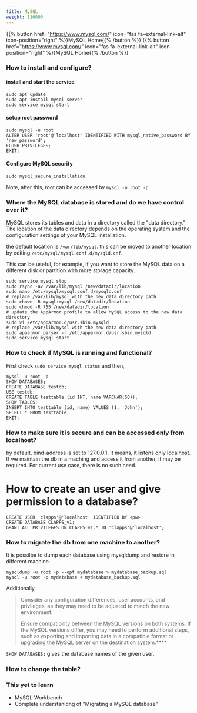 ```yaml
---
title: MySQL
weight: 116000
---
```


{{% button href="https://www.mysql.com/" icon="fas fa-external-link-alt" icon-position="right" %}}MySQL Home{{% /button %}}
{{% button href="https://www.mysql.com/" icon="fas fa-external-link-alt" icon-position="right" %}}MySQL Home{{% /button %}}

### How to install and configure?

#### install and start the service

```
sudo apt update
sudo apt install mysql-server
sudo service mysql start
```

#### setup root password

```
sudo mysql -u root
ALTER USER 'root'@'localhost' IDENTIFIED WITH mysql_native_password BY 'new_password';
FLUSH PRIVILEGES;
EXIT;
```

#### Configure MySQL security

```
sudo mysql_secure_installation
```

Note, after this, root can be accessed by `mysql -u root -p`

### Where the MySQL database is stored and do we have control over it?

MySQL stores its tables and data in a directory called the "data directory." The location of the data directory depends on the operating system and the configuration settings of your MySQL installation.

the default location is `/var/lib/mysql`. this can be moved to another location by editing `/etc/mysql/mysql.conf.d/mysqld.cnf`.

This can be useful, for example, if you want to store the MySQL data on a different disk or partition with more storage capacity.

```
sudo service mysql stop
sudo rsync -av /var/lib/mysql /new/datadir/location
sudo nano /etc/mysql/mysql.conf.d/mysqld.cnf
# replace /var/lib/mysql with the new data directory path
sudo chown -R mysql:mysql /new/datadir/location
sudo chmod -R 755 /new/datadir/location
# update the AppArmor profile to allow MySQL access to the new data directory
sudo vi /etc/apparmor.d/usr.sbin.mysqld
# replace /var/lib/mysql with the new data directory path
sudo apparmor_parser -r /etc/apparmor.d/usr.sbin.mysqld
sudo service mysql start
```

### How to check if MySQL is running and functional?

First check `sudo service mysql status` and then,

```
mysql -u root -p
SHOW DATABASES;
CREATE DATABASE testdb;
USE testdb;
CREATE TABLE testtable (id INT, name VARCHAR(50));
SHOW TABLES;
INSERT INTO testtable (id, name) VALUES (1, 'John');
SELECT * FROM testtable;
EXIT;

```

### How to make sure it is secure and can be accessed only from localhost?

by default, bind-address is set to 127.0.0.1. It means, it listens only localhost.
If we maintain the db in a maching and access it from another, it may be required. For current use case, there is no such need.

# How to create an user and give permission to a database?

```
CREATE USER 'clapps'@'localhost' IDENTIFIED BY <pw>
CREATE DATABASE CLAPPS_v1;
GRANT ALL PRIVILEGES ON CLAPPS_v1.* TO 'clapps'@'localhost';
```

### How to migrate the db from one machine to another?

It is possilbe to dump each database using mysqldump and restore in different machine.

```
mysqldump -u root -p --opt mydatabase > mydatabase_backup.sql
mysql -u root -p mydatabase < mydatabase_backup.sql

```

Additionally,

> Consider any configuration differences, user accounts, and privileges, as they may need to be adjusted to match the new environment.
>
> Ensure compatibility between the MySQL versions on both systems. If the MySQL versions differ, you may need to perform additional steps, such as exporting and importing data in a compatible format or upgrading the MySQL server on the destination system.\*\*\*\*

`SHOW DATABASES;` gives the database names of the given user.

### How to change the table?

### This yet to learn

- MySQL Workbench
- Complete understanidng of "Migrating a MySQL database"
